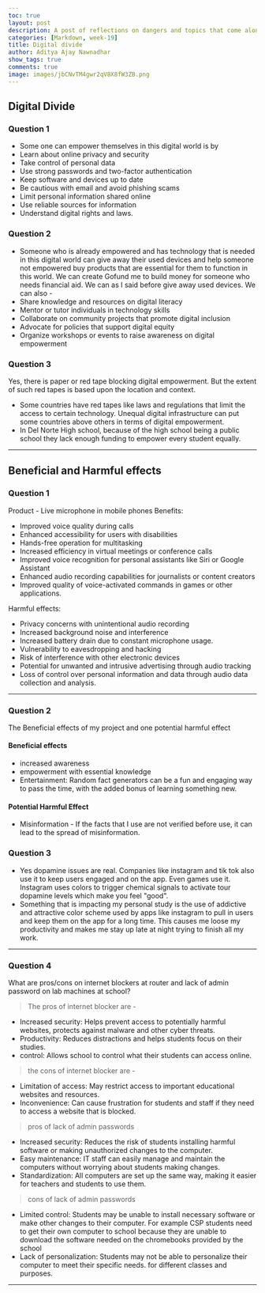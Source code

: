 ```yaml
---
toc: true
layout: post
description: A post of reflections on dangers and topics that come along with the shift in technology
categories: [Markdown, week-19]
title: Digital divide
author: Aditya Ajay Nawnadhar
show_tags: true
comments: true
image: images/jbCNvTM4gwr2qV8X8fW3ZB.png
---
```


## Digital Divide

### Question 1
- Some one can empower themselves in this digital world is by
- Learn about online privacy and security
- Take control of personal data
- Use strong passwords and two-factor authentication
- Keep software and devices up to date
- Be cautious with email and avoid phishing scams
- Limit personal information shared online
- Use reliable sources for information
- Understand digital rights and laws.

### Question 2
- Someone who is already empowered and has technology that is needed in this digital world can give away their used devices and help someone not empowered buy products that are essential for them to function in this world. We can create Gofund me to build money for someone who needs financial aid. We can as I said before give away used devices. We can also - 
- Share knowledge and resources on digital literacy 
- Mentor or tutor individuals in technology skills
- Collaborate on community projects that promote digital inclusion
- Advocate for policies that support digital equity
- Organize workshops or events to raise awareness on digital empowerment

### Question 3
Yes, there is paper or red tape blocking digital empowerment. But the extent of such red tapes is based upon the location and context.
- Some countries have red tapes like laws and regulations that limit the access to certain technology. Unequal digital infrastructure can put some countries above others in terms of digital empowerment.
- In Del Norte High school, because of the high school being a public school they lack enough funding to empower every student equally.

-----


## Beneficial and  Harmful effects

### Question 1
Product - Live microphone in mobile phones 
Benefits:
- Improved voice quality during calls
- Enhanced accessibility for users with disabilities
- Hands-free operation for multitasking
- Increased efficiency in virtual meetings or conference calls
- Improved voice recognition for personal assistants like Siri or Google Assistant
- Enhanced audio recording capabilities for journalists or content creators
- Improved quality of voice-activated commands in games or other applications.

Harmful effects:
- Privacy concerns with unintentional audio recording
- Increased background noise and interference
- Increased battery drain due to constant microphone usage.
- Vulnerability to eavesdropping and hacking
- Risk of interference with other electronic devices
- Potential for unwanted and intrusive advertising through audio tracking
- Loss of control over personal information and data through audio data collection and analysis.

-----

### Question 2

The Beneficial effects of my project and one potential harmful effect

#### Beneficial effects 
- increased awareness
- empowerment with essential knowledge
- Entertainment: Random fact generators can be a fun and engaging way to pass the time, with the added bonus of learning something new.

#### Potential Harmful Effect
-   Misinformation - If the facts that I use are not verified before use, it can lead to the spread of misinformation. 

### Question 3
- Yes dopamine issues are real. Companies like instagram and tik tok also use it to keep users engaged and on the app. Even games use it. Instagram uses colors to trigger chemical signals to activate tour dopamine levels which make you feel "good". 
- Something that is impacting my personal study is the use of addictive and attractive color scheme used by apps like instagram to pull in users and keep them on the app for a long time. This causes me loose my productivity and makes me stay up late at night trying to finish all my work.

-----

### Question 4

What are pros/cons on internet blockers at router and lack of admin password on lab machines at school?
> The pros of internet blocker are - 
- Increased security: Helps prevent access to potentially harmful websites, protects against malware and other cyber threats.
- Productivity: Reduces distractions and helps students focus on their studies.
- control: Allows school to control what their students can access online.

> the cons of internet blocker are - 
- Limitation of access: May restrict access to important educational websites and resources.
- Inconvenience: Can cause frustration for students and staff if they need to access a website that is blocked.

> pros of lack of admin passwords
- Increased security: Reduces the risk of students installing harmful software or making unauthorized changes to the computer.
- Easy maintenance: IT staff can easily manage and maintain the computers without worrying about students making changes.
- Standardization: All computers are set up the same way, making it easier for teachers and students to use them.

>cons of lack of admin passwords 
- Limited control: Students may be unable to install necessary software or make other changes to their computer. For example CSP students need to get their own computer to school because they are unable to download the software needed on the chromebooks provided by the school
- Lack of personalization: Students may not be able to personalize their computer to meet their specific needs. for different classes and purposes.

----- 